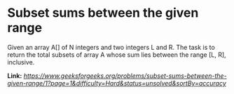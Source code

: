 # Subset sums between the given range
Given an array A[] of N integers and two integers L and R. The task is to return the total subsets of array A whose sum lies between the range [L, R], inclusive. 

**Link:** _https://www.geeksforgeeks.org/problems/subset-sums-between-the-given-range/1?page=1&difficulty=Hard&status=unsolved&sortBy=accuracy_

